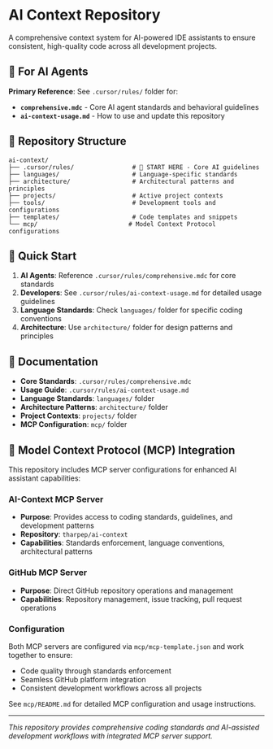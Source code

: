 # AI Context Repository

A comprehensive context system for AI-powered IDE assistants to ensure consistent, high-quality code across all development projects.

## 🎯 For AI Agents

**Primary Reference**: See `.cursor/rules/` folder for:
- **`comprehensive.mdc`** - Core AI agent standards and behavioral guidelines
- **`ai-context-usage.md`** - How to use and update this repository

## 📁 Repository Structure

```
ai-context/
├── .cursor/rules/                # 🎯 START HERE - Core AI guidelines
├── languages/                    # Language-specific standards
├── architecture/                 # Architectural patterns and principles
├── projects/                     # Active project contexts
├── tools/                        # Development tools and configurations
├── templates/                    # Code templates and snippets
└── mcp/                         # Model Context Protocol configurations
```

## 🚀 Quick Start

1. **AI Agents**: Reference `.cursor/rules/comprehensive.mdc` for core standards
2. **Developers**: See `.cursor/rules/ai-context-usage.md` for detailed usage guidelines
3. **Language Standards**: Check `languages/` folder for specific coding conventions
4. **Architecture**: Use `architecture/` folder for design patterns and principles

## 📖 Documentation

- **Core Standards**: `.cursor/rules/comprehensive.mdc`
- **Usage Guide**: `.cursor/rules/ai-context-usage.md`
- **Language Standards**: `languages/` folder
- **Architecture Patterns**: `architecture/` folder
- **Project Contexts**: `projects/` folder
- **MCP Configuration**: `mcp/` folder

## 🔌 Model Context Protocol (MCP) Integration

This repository includes MCP server configurations for enhanced AI assistant capabilities:

### AI-Context MCP Server
- **Purpose**: Provides access to coding standards, guidelines, and development patterns
- **Repository**: `tharpep/ai-context`
- **Capabilities**: Standards enforcement, language conventions, architectural patterns

### GitHub MCP Server
- **Purpose**: Direct GitHub repository operations and management
- **Capabilities**: Repository management, issue tracking, pull request operations

### Configuration
Both MCP servers are configured via `mcp/mcp-template.json` and work together to ensure:
- Code quality through standards enforcement
- Seamless GitHub platform integration
- Consistent development workflows across all projects

See `mcp/README.md` for detailed MCP configuration and usage instructions.

---

*This repository provides comprehensive coding standards and AI-assisted development workflows with integrated MCP server support.*